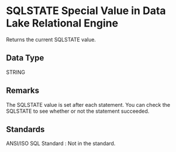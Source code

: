<!-- loioa50bbcfc84f21015a441c82ab968ce63 -->

# SQLSTATE Special Value in Data Lake Relational Engine

Returns the current SQLSTATE value.



<a name="loioa50bbcfc84f21015a441c82ab968ce63__sqlstate_datatype1"/>

## Data Type

STRING



<a name="loioa50bbcfc84f21015a441c82ab968ce63__sqlstate_remarks1"/>

## Remarks

The SQLSTATE value is set after each statement. You can check the SQLSTATE to see whether or not the statement succeeded.



<a name="loioa50bbcfc84f21015a441c82ab968ce63__sqlstate_standards1"/>

## Standards

 ANSI/ISO SQL Standard
 :   Not in the standard.

 